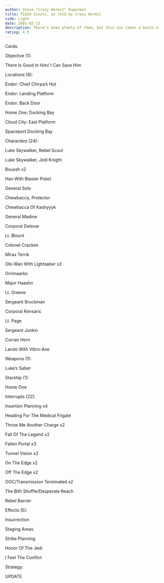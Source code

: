 ```yaml
---
author: Steve "Crazy Hermit" Kuperman
title: TIGIH Scouts, as told by Crazy Hermit
side: Light
date: 2001-02-12
description: There’s been plenty of them, but this one takes a bunch of the decktype’s weaknesses and eliminates them.
rating: 4.5
---
```

Cards: 

Objective (1):
There Is Good In Him/ I Can Save Him

Locations (6):
Endor: Chief Chirpa’s Hut
Endor: Landing Platform
Endor: Back Door
Home One: Docking Bay
Cloud City: East Platform
Spaceport Docking Bay

Characters (24):
Luke Skywalker, Rebel Scout
Luke Skywalker, Jedi Knight
Boussh x2
Han With Blaster Pistol
General Solo
Chewbacca, Protector
Chewbacca Of Kashyyyk
General Madine
Corporal Delevar
Lt. Blount
Colonel Cracken
Mirax Terrik 
Obi-Wan With Lightsaber x2
Orrimaarko
Major Haashn
Lt. Greeve
Sergeant Bruckman
Corporal Kensaric
Lt. Page
Sergeant Junkin
Corran Horn
Lando With Vibro-Axe

Weapons (1):
Luke’s Saber

Starship (1):
Home One

Interrupts (22):
Insertion Planning x4
Heading For The Medical Frigate
Throw Me Another Charge x2 
Fall Of The Legend x2
Fallen Portal x3
Tunnel Vision x2
On The Edge x2
Off The Edge x2
OOC/Transmission Terminated x2
The Bith Shuffle/Desperate Reach
Rebel Barrier

Effects (5):
Insurrection
Staging Areas
Strike Planning
Honor Of The Jedi
I Feel The Conflict 

Strategy: 

UPDATE